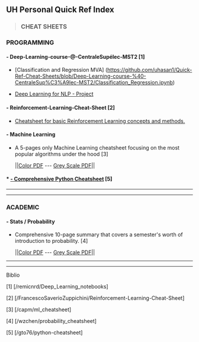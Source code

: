 ﻿
## UH Personal Quick Ref Index



>### CHEAT SHEETS

### PROGRAMMING
####     - Deep-Learning-course-@-CentraleSupélec-MST2 [1]  
   * [Classification and Regression MVA] (https://github.com/uhasan1/Quick-Ref-Cheat-Sheets/blob/Deep-Learning-course-%40-CentraleSup%C3%A9lec-MST2/Classification_Regression.ipynb)

   * [Deep Learning for NLP - Project](https://github.com/uhasan1/Quick-Ref-Cheat-Sheets/blob/Deep-Learning-course-%40-CentraleSup%C3%A9lec-MST2/nlp_project.ipynb)

####     - Reinforcement-Learning-Cheat-Sheet [2]
   * [Cheatsheet for basic Reinforcement Learning concepts and methods.](https://github.com/uhasan1/Quick-Ref-Cheat-Sheets/blob/rl_cheatsheet.pdf)

####     - Machine Learning
   * A 5-pages only Machine Learning cheatsheet focusing on the most popular algorithms under the hood [3]

     ||[Color PDF](https://github.com/uhasan1/Quick-Ref-Cheat-Sheets/blob/master/Machine%20Learning%20Cheatsheet.pdf) ---
   [Grey Scale PDF](https://github.com/uhasan1/Quick-Ref-Cheat-Sheets/blob/master/Machine%20Learning%20Cheatsheet%20Grayscale.pdf)||

#### * [- Comprehensive Python Cheatsheet](https://github.com/uhasan1/Quick-Ref-Cheat-Sheets/blob/master/README1.md) [5]
   
-----------------------------------------------

-----------------------------------------------

### ACADEMIC

#### - Stats / Probability
* Comprehensive 10-page summary that covers a semester's worth of introduction to probability. [4]

    ||[Color PDF](https://github.com/uhasan1/Quick-Ref-Cheat-Sheets/blob/master/probability_cheatsheet.pdf) ---
    [Grey Scale PDF](https://github.com/uhasan1/Quick-Ref-Cheat-Sheets/blob/master/probability_cheatsheet_blackwhite.pdf)||


------------------------------------------------
------------------------------------------------
Biblio

[1] [/remicnrd/Deep_Learning_notebooks]

[2] [/FrancescoSaverioZuppichini/Reinforcement-Learning-Cheat-Sheet]

[3] [/capm/ml_cheatsheet]

[4] [/wzchen/probability_cheatsheet]

[5] [/gto76/python-cheatsheet]

